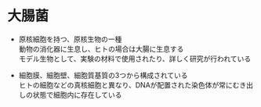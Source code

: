 # 大腸菌
- 原核細胞を持つ、原核生物の一種  
動物の消化器に生息し、ヒトの場合は大腸に生息する  
モデル生物として、実験の材料で使用されたり、詳しく研究が行われている  

- 細胞膜、細胞壁、細胞質基質の3つから構成されている  
ヒトの細胞などの真核細胞と異なり、DNAが配置された染色体が常にむき出しの状態で細胞内に存在している
